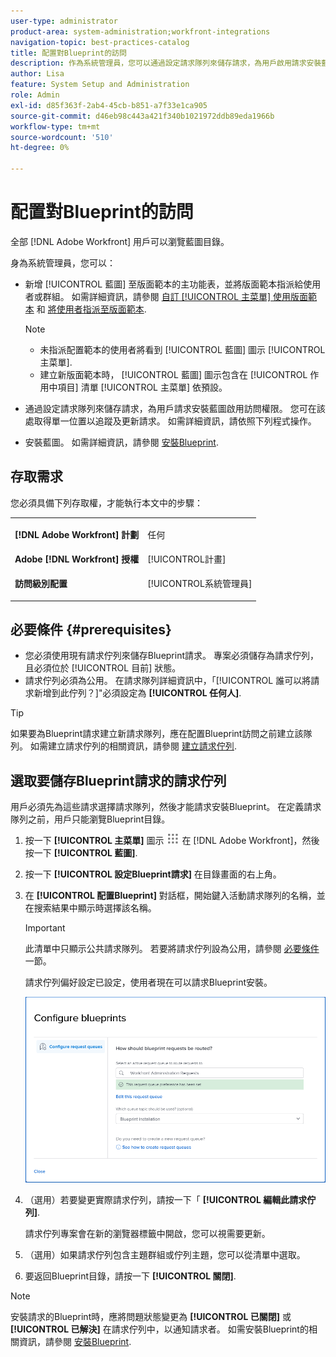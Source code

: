 ```yaml
---
user-type: administrator
product-area: system-administration;workfront-integrations
navigation-topic: best-practices-catalog
title: 配置對Blueprint的訪問
description: 作為系統管理員，您可以通過設定請求隊列來儲存請求，為用戶啟用請求安裝藍圖的訪問權限。 您可在該處取得單一位置以追蹤及更新請求。
author: Lisa
feature: System Setup and Administration
role: Admin
exl-id: d85f363f-2ab4-45cb-b851-a7f33e1ca905
source-git-commit: d46eb98c443a421f340b1021972ddb89eda1966b
workflow-type: tm+mt
source-wordcount: '510'
ht-degree: 0%

---
```


# 配置對Blueprint的訪問

全部 [!DNL Adobe Workfront] 用戶可以瀏覽藍圖目錄。

身為系統管理員，您可以：

* 新增 [!UICONTROL 藍圖] 至版面範本的主功能表，並將版面範本指派給使用者或群組。 如需詳細資訊，請參閱 [自訂 [!UICONTROL 主菜單] 使用版面範本](/help/quicksilver/administration-and-setup/customize-workfront/use-layout-templates/customize-main-menu.md) 和 [將使用者指派至版面範本](/help/quicksilver/administration-and-setup/customize-workfront/use-layout-templates/assign-users-to-layout-template.md).

   >[!NOTE]
   >
   >* 未指派配置範本的使用者將看到 [!UICONTROL 藍圖] 圖示 [!UICONTROL 主菜單].
   >* 建立新版面範本時， [!UICONTROL 藍圖] 圖示包含在 [!UICONTROL 作用中項目] 清單 [!UICONTROL 主菜單] 依預設。



* 通過設定請求隊列來儲存請求，為用戶請求安裝藍圖啟用訪問權限。 您可在該處取得單一位置以追蹤及更新請求。 如需詳細資訊，請依照下列程式操作。
* 安裝藍圖。 如需詳細資訊，請參閱 [安裝Blueprint](../../administration-and-setup/blueprints/blueprints-install.md).

## 存取需求

您必須具備下列存取權，才能執行本文中的步驟：

<table style="table-layout:auto"> 
 <col> 
 <col> 
 <tbody> 
  <tr> 
   <td role="rowheader"><strong>[!DNL Adobe Workfront] 計劃</strong></td> 
   <td> <p> 任何</p> </td> 
  </tr> 
  <tr> 
   <td role="rowheader"><strong>Adobe [!DNL Workfront] 授權</strong></td> 
   <td>[!UICONTROL計畫]</td> 
  </tr> 
  <tr> 
   <td role="rowheader"><strong>訪問級別配置</strong></td> 
   <td> <p>[!UICONTROL系統管理員]</p> </td> 
  </tr> 
 </tbody> 
</table>

## 必要條件 {#prerequisites}

* 您必須使用現有請求佇列來儲存Blueprint請求。 專案必須儲存為請求佇列，且必須位於 [!UICONTROL 目前] 狀態。
* 請求佇列必須為公用。 在請求隊列詳細資訊中，「[!UICONTROL 誰可以將請求新增到此佇列？]&quot;必須設定為 **[!UICONTROL 任何人]**.

>[!TIP]
>
>如果要為Blueprint請求建立新請求隊列，應在配置Blueprint訪問之前建立該隊列。 如需建立請求佇列的相關資訊，請參閱 [建立請求佇列](../../manage-work/requests/create-and-manage-request-queues/create-request-queue.md).

## 選取要儲存Blueprint請求的請求佇列

用戶必須先為這些請求選擇請求隊列，然後才能請求安裝Blueprint。 在定義請求隊列之前，用戶只能瀏覽Blueprint目錄。

1. 按一下 **[!UICONTROL 主菜單]** 圖示 ![](assets/main-menu-icon.png) 在 [!DNL Adobe Workfront]，然後按一下 **[!UICONTROL 藍圖]**.
1. 按一下 **[!UICONTROL 設定Blueprint請求]** 在目錄畫面的右上角。

   <!--
   <li value="3" data-mc-conditions="QuicksilverOrClassic.Draft mode"> <p>In the <strong>Configure blueprints</strong> dialog, ensure that the <strong>Configure request queues</strong> tab is selected.</p> </li>
   -->

1. 在 **[!UICONTROL 配置Blueprint]** 對話框，開始鍵入活動請求隊列的名稱，並在搜索結果中顯示時選擇該名稱。

   >[!IMPORTANT]
   >
   >此清單中只顯示公共請求隊列。 若要將請求佇列設為公用，請參閱 [必要條件](#prerequisites) 一節。

   請求佇列偏好設定已設定，使用者現在可以請求Blueprint安裝。

   ![設定請求佇列](assets/Blueprints_access_setup_request_queue.png)

1. （選用）若要變更實際請求佇列，請按一下「 **[!UICONTROL 編輯此請求佇列]**.

   請求佇列專案會在新的瀏覽器標籤中開啟，您可以視需要更新。

1. （選用）如果請求佇列包含主題群組或佇列主題，您可以從清單中選取。
1. 要返回Blueprint目錄，請按一下 **[!UICONTROL 關閉]**.

>[!NOTE]
>
>安裝請求的Blueprint時，應將問題狀態變更為 **[!UICONTROL 已關閉]** 或 **[!UICONTROL 已解決]** 在請求佇列中，以通知請求者。 如需安裝Blueprint的相關資訊，請參閱 [安裝Blueprint](../../administration-and-setup/blueprints/blueprints-install.md).
